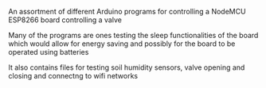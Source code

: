 An assortment of different Arduino programs for controlling a NodeMCU ESP8266 board controlling a valve

Many of the programs are ones testing the sleep functionalities 
of the board which would allow for energy saving and possibly for the 
board to be operated using batteries

It also contains files for testing soil humidity sensors, valve opening and closing
and connectng to wifi networks
